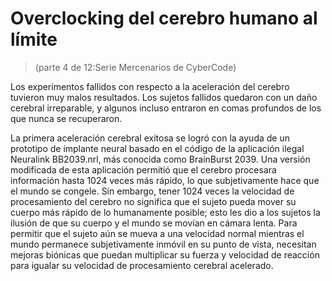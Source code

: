 # Overclocking del cerebro humano al límite
 > (parte 4 de 12:Serie Mercenarios de CyberCode)

 Los experimentos fallidos con respecto a la aceleración del cerebro tuvieron muy malos resultados.  Los sujetos fallidos quedaron con un daño cerebral irreparable, y algunos incluso entraron en comas profundos de los que nunca se recuperaron.

 La primera aceleración cerebral exitosa se logró con la ayuda de un prototipo de implante neural basado en el código de la aplicación ilegal Neuralink BB2039.nrl, más conocida como BrainBurst 2039. Una versión modificada de esta aplicación permitió que el cerebro procesara información hasta 1024  veces más rápido, lo que subjetivamente hace que el mundo se congele.  Sin embargo, tener 1024 veces la velocidad de procesamiento del cerebro no significa que el sujeto pueda mover su cuerpo más rápido de lo humanamente posible;  esto les dio a los sujetos la ilusión de que su cuerpo y el mundo se movían en cámara lenta.  Para permitir que el sujeto aún se mueva a una velocidad normal mientras el mundo permanece subjetivamente inmóvil en su punto de vista, necesitan mejoras biónicas que puedan multiplicar su fuerza y ​​velocidad de reacción para igualar su velocidad de procesamiento cerebral acelerado.
